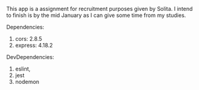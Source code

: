 This app is a assignment for recruitment purposes given by Solita. I intend to finish is by the mid January as I can give some time from my studies.

Dependencies:
1. cors: 2.8.5
2. express: 4.18.2

DevDependencies:
1. eslint,
2. jest
3. nodemon
